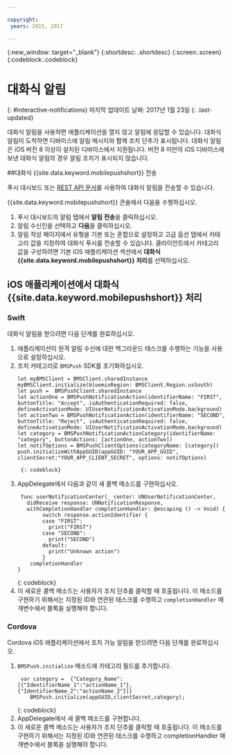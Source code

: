```yaml
---

copyright:
 years: 2015, 2017

---
```


{:new_window: target="_blank"}
{:shortdesc: .shortdesc}
{:screen:.screen}
{:codeblock:.codeblock}

# 대화식 알림
{: #interactive-notifications}
마지막 업데이트 날짜: 2017년 1월 23일
{: .last-updated}

대화식 알림을 사용하면 애플리케이션을 열지 않고 알림에 응답할 수 있습니다. 대화식 알림이 도착하면 디바이스에 알림 메시지와 함께 조치 단추가 표시됩니다. 대화식 알림은 iOS 버전 8 이상이 설치된 디바이스에서 지원됩니다. 버전 8 미만의 iOS 디바이스에 보낸 대화식 알림의 경우 알림 조치가 표시되지 않습니다.

##대화식 {{site.data.keyword.mobilepushshort}} 전송


푸시 대시보드 또는 [REST API 문서](t_restapi.html)를 사용하여 대화식 알림을 전송할 수 있습니다. 

{{site.data.keyword.mobilepushshort}} 콘솔에서 다음을 수행하십시오. 

1. 푸시 대시보드의 알림 탭에서 **알림 전송**을 클릭하십시오.  
2. 알림 수신인을 선택하고 **다음**을 클릭하십시오.  
3. 알림 작성 페이지에서 유형을 기본 또는 혼합으로 설정하고 고급 옵션 탭에서 카테고리 값을 지정하여 대화식 푸시를 전송할 수 있습니다. 클라이언트에서 카테고리 값을 구성하려면 기본 iOS 애플리케이션 섹션에서 **대화식 {{site.data.keyword.mobilepushshort}} 처리**를 선택하십시오. 

## iOS 애플리케이션에서 대화식 {{site.data.keyword.mobilepushshort}} 처리


### Swift

대화식 알림을 받으려면 다음 단계를 완료하십시오. 

1. 애플리케이션이 원격 알림 수신에 대한 백그라운드 태스크를 수행하는 기능을 사용으로 설정하십시오.  
1. 조치 카테고리로 `BMSPush` SDK를 초기화하십시오.
	```
	let myBMSClient = BMSClient.sharedInstance
	myBMSClient.initialize(bluemixRegion: BMSClient.Region.usSouth)
	let push =  BMSPushClient.sharedInstance
    let actionOne = BMSPushNotificationAction(identifierName: "FIRST", buttonTitle: "Accept", isAuthenticationRequired: false, defineActivationMode: UIUserNotificationActivationMode.background)
   	let actionTwo = BMSPushNotificationAction(identifierName: "SECOND", buttonTitle: "Reject", isAuthenticationRequired: false, defineActivationMode: UIUserNotificationActivationMode.background)
   	let category = BMSPushNotificationActionCategory(identifierName: "category", buttonActions: [actionOne, actionTwo])
   	let notifOptions = BMSPushClientOptions(categoryName: [category])
	push.initializeWithAppGUID(appGUID: "YOUR_APP_GUID", clientSecret:"YOUR_APP_CLIENT_SECRET", options: notifOptions)
	```
		{: codeblock}

1. AppDelegate에서 다음과 같이 새 콜백 메소드를 구현하십시오.
	```
	 func userNotificationCenter(_ center: UNUserNotificationCenter,
       didReceive response: UNNotificationResponse,
       withCompletionHandler completionHandler: @escaping () -> Void) {
            switch response.actionIdentifier {
		    case "FIRST":
		      print("FIRST")
		    case "SECOND":
		      print("SECOND")  
		    default:
		      print("Unknown action")
		    }
		completionHandler
	}
	```
	{: codeblock} 
5. 이 새로운 콜백 메소드는 사용자가 조치 단추를 클릭할 때 호출됩니다. 이 메소드를 구현하기 위해서는 지정된 ID와 연관된 태스크를 수행하고 `completionHandler` 매개변수에서 블록을 실행해야 합니다. 


### Cordova

Cordova iOS 애플리케이션에서 조치 가능 알림을 받으려면 다음 단계를 완료하십시오.

1. `BMSPush.initialize` 메소드에 카테고리 필드를 추가합니다.
   ```
	var category =  {"Category_Name":[{"IdentifierName_1":"actionName_1"},{"IdentifierName_2":"actionName_2"}]}
       BMSPush.initialize(appGUID,clientSecret,category);
    ```
	{: codeblock} 
2. AppDelegate에서 새 콜백 메소드를 구현합니다.
3. 이 새로운 콜백 메소드는 사용자가 조치 단추를 클릭할 때 호출됩니다. 이 메소드를 구현하기 위해서는 지정된 ID와 연관된 태스크를 수행하고 completionHandler 매개변수에서 블록을 실행해야 합니다. 
